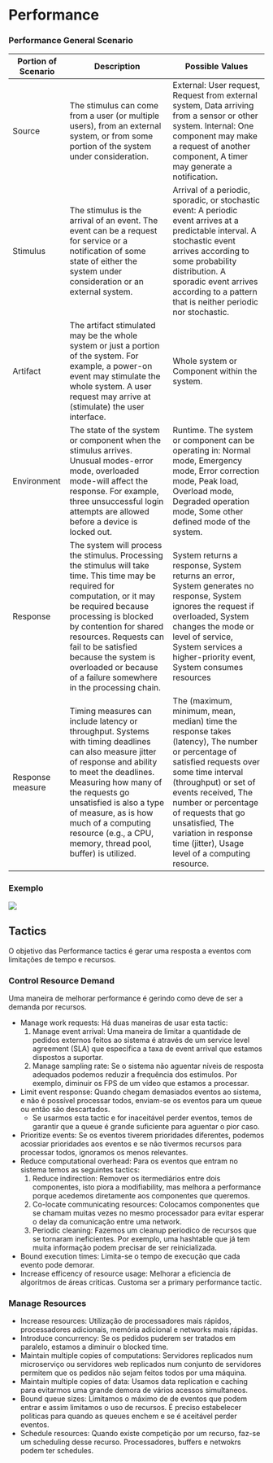 # Performance

### Performance General Scenario

| Portion of Scenario | Description                                                                                                                                                                                                                                                                                                                                    | Possible Values                                                                                                                                                                                                                                                                                                                |
| ------------------- | ---------------------------------------------------------------------------------------------------------------------------------------------------------------------------------------------------------------------------------------------------------------------------------------------------------------------------------------------- | ------------------------------------------------------------------------------------------------------------------------------------------------------------------------------------------------------------------------------------------------------------------------------------------------------------------------------ |
| Source              | The stimulus can come from a user (or multiple users), from an external system, or from some portion of the system under consideration.                                                                                                                                                                                                        | External: User request, Request from external system, Data arriving from a sensor or other system. Internal: One component may make a request of another component, A timer may generate a notification.                                                                                                                       |
| Stimulus            | The stimulus is the arrival of an event. The event can be a request for service or a notification of some state of either the system under consideration or an external system.                                                                                                                                                                | Arrival of a periodic, sporadic, or stochastic event: A periodic event arrives at a predictable interval. A stochastic event arrives according to some probability distribution. A sporadic event arrives according to a pattern that is neither periodic nor stochastic.                                                      |
| Artifact            | The artifact stimulated may be the whole system or just a portion of the system. For example, a power-on event may stimulate the whole system. A user request may arrive at (stimulate) the user interface.                                                                                                                                    | Whole system or Component within the system.                                                                                                                                                                                                                                                                                   |
| Environment         | The state of the system or component when the stimulus arrives. Unusual modes-error mode, overloaded mode-will affect the response. For example, three unsuccessful login attempts are allowed before a device is locked out.                                                                                                                  | Runtime. The system or component can be operating in: Normal mode, Emergency mode, Error correction mode, Peak load, Overload mode, Degraded operation mode, Some other defined mode of the system.                                                                                                                            |
| Response            | The system will process the stimulus. Processing the stimulus will take time. This time may be required for computation, or it may be required because processing is blocked by contention for shared resources. Requests can fail to be satisfied because the system is overloaded or because of a failure somewhere in the processing chain. | System returns a response, System returns an error, System generates no response, System ignores the request if overloaded, System changes the mode or level of service, System services a higher-priority event, System consumes resources                                                                                    |
| Response measure    | Timing measures can include latency or throughput. Systems with timing deadlines can also measure jitter of response and ability to meet the deadlines. Measuring how many of the requests go unsatisfied is also a type of measure, as is how much of a computing resource (e.g., a CPU, memory, thread pool, buffer) is utilized.            | The (maximum, minimum, mean, median) time the response takes (latency), The number or percentage of satisfied requests over some time interval (throughput) or set of events received, The number or percentage of requests that go unsatisfied, The variation in response time (jitter), Usage level of a computing resource. |

### Exemplo

<img src="Imagens/T6 Performance Scenario Example.png">

## Tactics

O objetivo das Performance tactics é gerar uma resposta a eventos com limitações de tempo e recursos.

### Control Resource Demand

Uma maneira de melhorar performance é gerindo como deve de ser a demanda por recursos.

- Manage work requests: Há duas maneiras de usar esta tactic:
  1. Manage event arrival: Uma maneira de limitar a quantidade de pedidos externos feitos ao sistema é através de um service level agreement (SLA) que especifica a taxa de event arrival que estamos dispostos a suportar.
  2. Manage sampling rate: Se o sistema não aguentar níveis de resposta adequados podemos reduzir a frequência dos estimulos. Por exemplo, diminuir os FPS de um vídeo que estamos a processar.
- Limit event response: Quando chegam demasiados eventos ao sistema, e não é possível processar todos, enviam-se os eventos para um queue ou então são descartados.
  - Se usarmos esta tactic e for inaceitável perder eventos, temos de garantir que a queue é grande suficiente para aguentar o pior caso.
- Prioritize events: Se os eventos tiverem prioridades diferentes, podemos acossiar prioridades aos eventos e se não tivermos recursos para processar todos, ignoramos os menos relevantes.
- Reduce computational overhead: Para os eventos que entram no sistema temos as seguintes tactics:
  1. Reduce indirection: Remover os itermediários entre dois componentes, isto piora a modifiability, mas melhora a performance porque acedemos diretamente aos componentes que queremos.
  2. Co-locate communicating resources: Colocamos componentes que se chamam muitas vezes no mesmo processador para evitar esperar o delay da comunicação entre uma network.
  3. Periodic cleaning: Fazemos um cleanup periodico de recursos que se tornaram ineficientes. Por exemplo, uma hashtable que já tem muita informação podem precisar de ser reinicializada.
- Bound execution times: Limita-se o tempo de execução que cada evento pode demorar.
- Increase efficency of resource usage: Melhorar a eficiencia de algoritmos de áreas criticas. Customa ser a primary performance tactic.

### Manage Resources

- Increase resources: Utilização de processadores mais rápidos, processadores adicionais, memória adicional e networks mais rápidas.
- Introduce concurrency: Se os pedidos puderem ser tratados em paralelo, estamos a diminuir o blocked time.
- Maintain multiple copies of computations: Servidores replicados num microserviço ou servidores web replicados num conjunto de servidores permitem que os pedidos não sejam feitos todos por uma máquina.
- Maintain multiple copies of data: Usamos data replication e caching para evitarmos uma grande demora de vários acessos simultaneos.
- Bound queue sizes: Limitamos o máximo de de eventos que podem entrar e assim limitamos o uso de recursos. É preciso estabelecer politicas para quando as queues enchem e se é aceitável perder eventos.
- Schedule resources: Quando existe competição por um recurso, faz-se um scheduling desse recurso. Processadores, buffers e netwokrs podem ter schedules.
